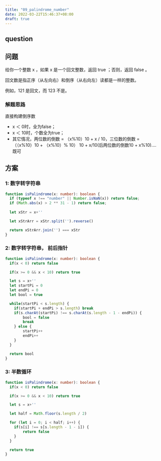 ```yaml
---
title: "09_palindrome_number"
date: 2022-03-22T15:46:37+08:00
draft: true
---
```




## question



## 问题



给你一个整数 x ，如果 x 是一个回文整数，返回 true ；否则，返回 false 。

回文数是指正序（从左向右）和倒序（从右向左）读都是一样的整数。

例如，121 是回文，而 123 不是。



### 解题思路

直接构建倒序数

- x ＜ 0时，全为false；
- x ＜ 10时，个数全为true；
- 其它情况，两位数的倒数 = （x%10）10 + x / 10，三位数的倒数 = （（x%10）10 + （x%10）% 10） 10 + x/10(后两位数的倒数10 + x%10)....既可



## 方案



### 1: 数字转字符串


```typescript
function isPalindrome(x: number): boolean {
  if (typeof x !== "number" || Number.isNaN(x)) return false;
  if (Math.abs(x) > 2 ** 31 - 1) return false;
  
  let xStr = x+''

  let xStrArr = xStr.split('').reverse()

  return xStrArr.join('') === xStr
}
```

### 2: 数字转字符串， 前后指针

```typescript
function isPalindrome(x: number): boolean {
  if(x < 0) return false

  if(x >= 0 && x < 10) return true

  let s = x+''
  let startPi = 0
  let endPi = 0
  let bool = true

  while(startPi < s.length) {
    if(startPi + endPi > s.length) break
    if(s.charAt(startPi) !== s.charAt(s.length - 1 - endPi)) {
        bool = false
        break
    } else {
        startPi++
        endPi++
    }
  }

  return bool
}
```


### 3: 半数循环

```typescript
function isPalindrome(x: number): boolean {
  if(x < 0) return false

  if(x >= 0 && x < 10) return true

  let s = x+''

  let half = Math.floor(s.length / 2)

  for (let i = 0; i < half; i++) {
    if(s[i] !== s[s.length - 1 - i]) {
        return false
    }
  }

  return true
}
```